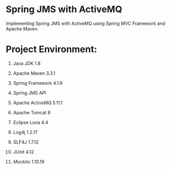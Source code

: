 # Spring JMS with ActiveMQ
Implementing Spring JMS with ActiveMQ using Spring MVC Framework and Apache Maven.


# Project Environment:
1. Java JDK 1.8

2. Apache Maven 3.3.1

3. Spring Framework 4.1.6

4. Spring JMS API

5. Apache ActiveMQ 5.11.1

6. Apache Tomcat 8

7. Eclipse Luna 4.4

8. Log4j 1.2.17

9. SLF4J 1.7.12

10. JUnit 4.12

11. Mockito 1.10.19
